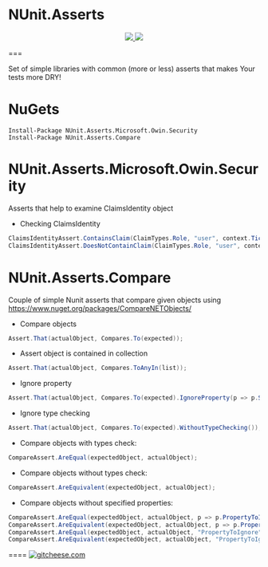 # NUnit.Asserts

<p align="center">
    <a href="https://ci.appveyor.com/project/mgibas/nunit-asserts/branch/master">
        <img src="https://ci.appveyor.com/api/projects/status/w8uem84janv84u5o/branch/master?svg=true"></img>
    </a>
    <a href="https://www.gitcheese.com/app/#/projects/671c413f-730a-47d9-8320-57a4fcc6c32e/pledges/create">
        <img src="https://api.gitcheese.com/v1/projects/671c413f-730a-47d9-8320-57a4fcc6c32e/badges"></img>
    </a>
</p>

===

Set of simple libraries with common (more or less) asserts that makes Your tests more DRY!

NuGets
====
```
Install-Package NUnit.Asserts.Microsoft.Owin.Security
Install-Package NUnit.Asserts.Compare
```

NUnit.Asserts.Microsoft.Owin.Security
==================
Asserts that help to examine ClaimsIdentity object

- Checking ClaimsIdentity
```csharp
ClaimsIdentityAssert.ContainsClaim(ClaimTypes.Role, "user", context.Ticket.Identity);
ClaimsIdentityAssert.DoesNotContainClaim(ClaimTypes.Role, "user", context.Ticket.Identity);
```

NUnit.Asserts.Compare
==================
Couple of simple Nunit asserts that compare given objects using https://www.nuget.org/packages/CompareNETObjects/

- Compare objects
```csharp
Assert.That(actualObject, Compares.To(expected));
```

- Assert object is contained in collection
```csharp
Assert.That(actualObject, Compares.ToAnyIn(list));
```

- Ignore property
```csharp
Assert.That(actualObject, Compares.To(expected).IgnoreProperty(p => p.Some));
```

- Ignore type checking
```csharp
Assert.That(actualObject, Compares.To(expected).WithoutTypeChecking());
```

- Compare objects with types check:
```csharp
CompareAssert.AreEqual(expectedObject, actualObject);
```

- Compare objects without types check:
```csharp
CompareAssert.AreEquivalent(expectedObject, actualObject);
```

- Compare objects without specified properties:
```csharp
CompareAssert.AreEqual(expectedObject, actualObject, p => p.PropertyToIgnore, p => p.OtherPropertyToIgnore);
CompareAssert.AreEquivalent(expectedObject, actualObject, p => p.PropertyToIgnore, p => p.OtherPropertyToIgnore);
CompareAssert.AreEqual(expectedObject, actualObject, "PropertyToIgnore", "OtherPropertyToIgnore");
CompareAssert.AreEquivalent(expectedObject, actualObject, "PropertyToIgnore", "OtherPropertyToIgnore");
```
====
[![gitcheese.com](https://api.gitcheese.com/v1/projects/671c413f-730a-47d9-8320-57a4fcc6c32e/badges)](https://www.gitcheese.com/app/#/projects/671c413f-730a-47d9-8320-57a4fcc6c32e/pledges/create)
